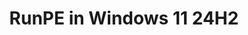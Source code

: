 ---
title: "RunPE in Windows 11 24H2"
published: 2025-07-15   
description: ""
image: ""
tags:
  - "WindowsInternal"
category: "Cybersecurity"
draft: false 
lang: "en"
---